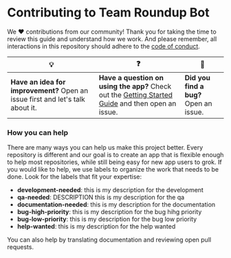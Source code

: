 # Contributing to Team Roundup Bot

We :heart: contributions from our community! Thank you for taking the time to review this guide and understand how we work. And please remember, all interactions in this repository should adhere to the [code of conduct](code-of-conduct.md).

| :bulb: | :question: | :bug: |
| ------- | -------- | -------- |
| **Have an idea for improvement?** Open an issue first and let's talk about it. | **Have a question on using the app?** Check out the [Getting Started Guide](docs/getting-started.md) and then open an issue. | **Did you find a bug?** Open an issue. |

### How you can help

There are many ways you can help us make this project better. Every repository is different and our goal is to create an app that is flexible enough to help most repositories, while still being easy for new app users to grok. If you would like to help, we use labels to organize the work that needs to be done. Look for the labels that fit your expertise:

- **development-needed**: this is my description for the development
- **qa-needed**: DESCRIPTION this is my description for the qa
- **documentation-needed**: this is my description for the documentation
- **bug-high-priority**: this is my description for the bug hihg priority
- **bug-low-priority**: this is my description for the bug low priority
- **help-wanted**: this is my description for the help wanted

You can also help by translating documentation and reviewing open pull requests.
